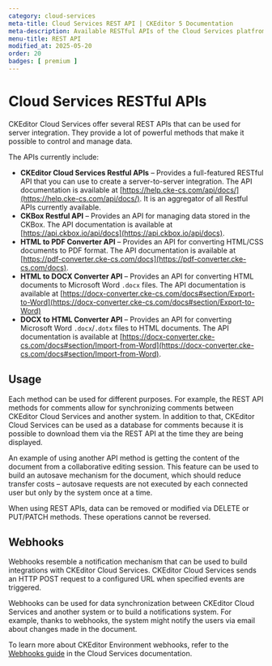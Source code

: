 ```yaml
---
category: cloud-services
meta-title: Cloud Services REST API | CKEditor 5 Documentation
meta-description: Available RESTful APIs of the Cloud Services platfrom.
menu-title: REST API
modified_at: 2025-05-20
order: 20
badges: [ premium ]
---
```


# Cloud Services RESTful APIs

CKEditor Cloud Services offer several REST APIs that can be used for server integration. They provide a lot of powerful methods that make it possible to control and manage data.

The APIs currently include:

* **CKEditor Cloud Services Restful APIs** &ndash; Provides a full-featured RESTful API that you can use to create a server-to-server integration. The API documentation is available at [https://help.cke-cs.com/api/docs/](https://help.cke-cs.com/api/docs/). It is an aggregator of all Restful APIs currently available.
* **CKBox Restful API** &ndash; Provides an API for managing data stored in the CKBox. The API documentation is available at [https://api.ckbox.io/api/docs](https://api.ckbox.io/api/docs).
* **HTML to PDF Converter API** &ndash; Provides an API for converting HTML/CSS documents to PDF format. The API documentation is available at [https://pdf-converter.cke-cs.com/docs](https://pdf-converter.cke-cs.com/docs).
* **HTML to DOCX Converter API** &ndash; Provides an API for converting HTML documents to Microsoft Word `.docx` files. The API documentation is available at [https://docx-converter.cke-cs.com/docs#section/Export-to-Word](https://docx-converter.cke-cs.com/docs#section/Export-to-Word)
* **DOCX to HTML Converter API** &ndash; Provides an API for converting Microsoft Word `.docx`/`.dotx` files to HTML documents. The API documentation is available at [https://docx-converter.cke-cs.com/docs#section/Import-from-Word](https://docx-converter.cke-cs.com/docs#section/Import-from-Word).

## Usage

Each method can be used for different purposes. For example, the REST API methods for comments allow for synchronizing comments between CKEditor Cloud Services and another system. In addition to that, CKEditor Cloud Services can be used as a database for comments because it is possible to download them via the REST API at the time they are being displayed.

An example of using another API method is getting the content of the document from a collaborative editing session. This feature can be used to build an autosave mechanism for the document, which should reduce transfer costs &ndash; autosave requests are not executed by each connected user but only by the system once at a time.

<info-box warning>
When using REST APIs, data can be removed or modified via DELETE or PUT/PATCH methods. These operations cannot be reversed.
</info-box>

## Webhooks

Webhooks resemble a notification mechanism that can be used to build integrations with CKEditor Cloud Services. CKEditor Cloud Services sends an HTTP POST request to a configured URL when specified events are triggered.

Webhooks can be used for data synchronization between CKEditor Cloud Services and another system or to build a notifications system. For example, thanks to webhooks, the system might notify the users via email about changes made in the document.

To learn more about CKEditor Environment webhooks, refer to the [Webhooks guide](https://ckeditor.com/docs/cs/latest/developer-resources/webhooks/overview.html) in the Cloud Services documentation.
